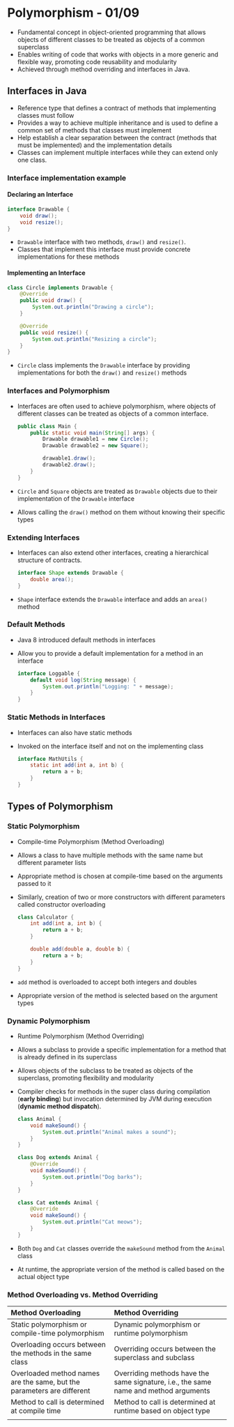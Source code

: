 # Polymorphism - 01/09

- Fundamental concept in object-oriented programming that allows objects of different classes to be treated as objects of a common superclass
- Enables writing of code that works with objects in a more generic and flexible way, promoting code reusability and modularity
- Achieved through method overriding and interfaces in Java.

## Interfaces in Java

- Reference type that defines a contract of methods that implementing classes must follow
- Provides a way to achieve multiple inheritance and is used to define a common set of methods that classes must implement
- Help establish a clear separation between the contract (methods that must be implemented) and the implementation details
- Classes can implement multiple interfaces while they can extend only one class.

### Interface implementation example

#### Declaring an Interface

```java
interface Drawable {
    void draw();
    void resize();
}
```

- `Drawable` interface with two methods, `draw()` and `resize()`.
- Classes that implement this interface must provide concrete implementations for these methods

#### Implementing an Interface

```java
class Circle implements Drawable {
    @Override
    public void draw() {
        System.out.println("Drawing a circle");
    }

    @Override
    public void resize() {
        System.out.println("Resizing a circle");
    }
}
```

- `Circle` class implements the `Drawable` interface by providing implementations for both the `draw()` and `resize()` methods

### Interfaces and Polymorphism

- Interfaces are often used to achieve polymorphism, where objects of different classes can be treated as objects of a common interface.

    ```java
    public class Main {
        public static void main(String[] args) {
            Drawable drawable1 = new Circle();
            Drawable drawable2 = new Square();

            drawable1.draw();
            drawable2.draw();
        }
    }
    ```

- `Circle` and `Square` objects are treated as `Drawable` objects due to their implementation of the `Drawable` interface
- Allows calling the `draw()` method on them without knowing their specific types

### Extending Interfaces

- Interfaces can also extend other interfaces, creating a hierarchical structure of contracts.

    ```java
    interface Shape extends Drawable {
        double area();
    }
    ```

- `Shape` interface extends the `Drawable` interface and adds an `area()` method

### Default Methods

- Java 8 introduced default methods in interfaces
- Allow you to provide a default implementation for a method in an interface

    ```java
    interface Loggable {
        default void log(String message) {
            System.out.println("Logging: " + message);
        }
    }
    ```

### Static Methods in Interfaces

- Interfaces can also have static methods
- Invoked on the interface itself and not on the implementing class

    ```java
    interface MathUtils {
        static int add(int a, int b) {
            return a + b;
        }
    }
    ```

## Types of Polymorphism

### Static Polymorphism

- Compile-time Polymorphism (Method Overloading)
- Allows a class to have multiple methods with the same name but different parameter lists
- Appropriate method is chosen at compile-time based on the arguments passed to it
- Similarly, creation of two or more constructors with different parameters called constructor overloading

    ```java
    class Calculator {
        int add(int a, int b) {
            return a + b;
        }

        double add(double a, double b) {
            return a + b;
        }
    }
    ```

- `add` method is overloaded to accept both integers and doubles
- Appropriate version of the method is selected based on the argument types

### Dynamic Polymorphism

- Runtime Polymorphism (Method Overriding)
- Allows a subclass to provide a specific implementation for a method that is already defined in its superclass
- Allows objects of the subclass to be treated as objects of the superclass, promoting flexibility and modularity
- Compiler checks for methods in the super class during compilation (**early binding**) but invocation determined by JVM during execution (**dynamic method dispatch**).

    ```java
    class Animal {
        void makeSound() {
            System.out.println("Animal makes a sound");
        }
    }

    class Dog extends Animal {
        @Override
        void makeSound() {
            System.out.println("Dog barks");
        }
    }

    class Cat extends Animal {
        @Override
        void makeSound() {
            System.out.println("Cat meows");
        }
    }
    ```

- Both `Dog` and `Cat` classes override the `makeSound` method from the `Animal` class
- At runtime, the appropriate version of the method is called based on the actual object type

### Method Overloading vs. Method Overriding

|Method Overloading|Method Overriding|
|:---|:---|
|Static polymorphism or compile-time polymorphism|Dynamic polymorphism or runtime polymorphism|
|Overloading occurs between the methods in the same class|Overriding occurs between the superclass and subclass|
|Overloaded method names are the same, but the parameters are different|Overriding methods have the same signature, i.e., the same name and method arguments|
|Method to call is determined at compile time|Method to call is determined at runtime based on object type|
|||
